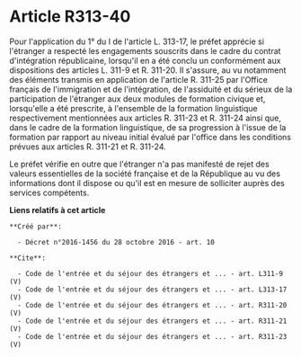 # Article R313-40

Pour l'application du 1° du I de l'article L. 313-17, le préfet apprécie si l'étranger a respecté les engagements souscrits
dans le cadre du contrat d'intégration républicaine, lorsqu'il en a été conclu un conformément aux dispositions des articles
L. 311-9 et R. 311-20. Il s'assure, au vu notamment des éléments transmis en application de l'article R. 311-25 par l'Office
français de l'immigration et de l'intégration, de l'assiduité et du sérieux de la participation de l'étranger aux deux
modules de formation civique et, lorsqu'elle a été prescrite, à l'ensemble de la formation linguistique respectivement
mentionnées aux articles R. 311-23 et R. 311-24 ainsi que, dans le cadre de la formation linguistique, de sa progression à
l'issue de la formation par rapport au niveau initial évalué par l'office dans les conditions prévues aux articles R. 311-21
et R. 311-24. 

Le préfet vérifie en outre que l'étranger n'a pas manifesté de rejet des valeurs essentielles de la société française et de
la République au vu des informations dont il dispose ou qu'il est en mesure de solliciter auprès des services compétents.

**Liens relatifs à cet article**

	**Créé par**:

	  - Décret n°2016-1456 du 28 octobre 2016 - art. 10

	**Cite**:

	  - Code de l'entrée et du séjour des étrangers et ... - art. L311-9 (V)
	  - Code de l'entrée et du séjour des étrangers et ... - art. L313-17 (V)
	  - Code de l'entrée et du séjour des étrangers et ... - art. R311-20 (V)
	  - Code de l'entrée et du séjour des étrangers et ... - art. R311-21 (V)
	  - Code de l'entrée et du séjour des étrangers et ... - art. R311-23 (V)
